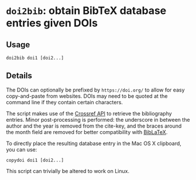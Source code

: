 # `doi2bib`: obtain BibTeX database entries given DOIs

## Usage

`doi2bib doi1 [doi2...]`

## Details

The DOIs can optionally be prefixed by `https://doi.org/` to allow for easy copy-and-paste
from websites. DOIs may need to be quoted at the command line if they contain certain 
characters.

The script makes use of the [Crossref API](http://api.crossref.org) to retrieve the 
bibliography entries. Minor post-processing is performed: the underscore in between the 
author and the year is removed from the cite-key, and the braces around the month field 
are removed for better compatibility with [BibLaTeX](https://ctan.org/pkg/biblatex).

To directly place the resulting database entry in the Mac OS X clipboard, you can use:

`copydoi doi1 [doi2...]`

This script can trivially be altered to work on Linux.